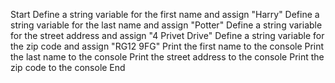 Start
Define a string variable for the first name and assign "Harry"
Define a string variable for the last name and assign "Potter"
Define a string variable for the street address and assign "4 Privet Drive"
Define a string variable for the zip code and assign "RG12 9FG"
Print the first name to the console
Print the last name to the console
Print the street address to the console
Print the zip code to the console
End
